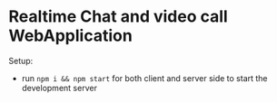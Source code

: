 # Realtime Chat and video call WebApplication



Setup:
- run ```npm i && npm start``` for both client and server side to start the development server
